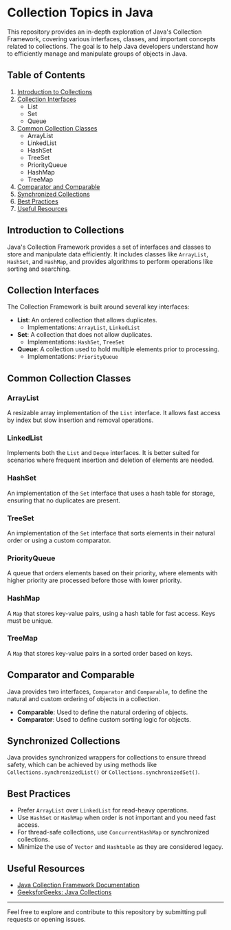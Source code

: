 # Collection Topics in Java

This repository provides an in-depth exploration of Java's Collection Framework, covering various interfaces, classes, and important concepts related to collections. The goal is to help Java developers understand how to efficiently manage and manipulate groups of objects in Java.

## Table of Contents

1. [Introduction to Collections](#introduction-to-collections)
2. [Collection Interfaces](#collection-interfaces)
    - List
    - Set
    - Queue
3. [Common Collection Classes](#common-collection-classes)
    - ArrayList
    - LinkedList
    - HashSet
    - TreeSet
    - PriorityQueue
    - HashMap
    - TreeMap
4. [Comparator and Comparable](#comparator-and-comparable)
5. [Synchronized Collections](#synchronized-collections)
6. [Best Practices](#best-practices)
7. [Useful Resources](#useful-resources)

## Introduction to Collections

Java's Collection Framework provides a set of interfaces and classes to store and manipulate data efficiently. It includes classes like `ArrayList`, `HashSet`, and `HashMap`, and provides algorithms to perform operations like sorting and searching.

## Collection Interfaces

The Collection Framework is built around several key interfaces:

- **List**: An ordered collection that allows duplicates.
  - Implementations: `ArrayList`, `LinkedList`
- **Set**: A collection that does not allow duplicates.
  - Implementations: `HashSet`, `TreeSet`
- **Queue**: A collection used to hold multiple elements prior to processing.
  - Implementations: `PriorityQueue`

## Common Collection Classes

### ArrayList
A resizable array implementation of the `List` interface. It allows fast access by index but slow insertion and removal operations.

### LinkedList
Implements both the `List` and `Deque` interfaces. It is better suited for scenarios where frequent insertion and deletion of elements are needed.

### HashSet
An implementation of the `Set` interface that uses a hash table for storage, ensuring that no duplicates are present.

### TreeSet
An implementation of the `Set` interface that sorts elements in their natural order or using a custom comparator.

### PriorityQueue
A queue that orders elements based on their priority, where elements with higher priority are processed before those with lower priority.

### HashMap
A `Map` that stores key-value pairs, using a hash table for fast access. Keys must be unique.

### TreeMap
A `Map` that stores key-value pairs in a sorted order based on keys.

## Comparator and Comparable

Java provides two interfaces, `Comparator` and `Comparable`, to define the natural and custom ordering of objects in a collection.

- **Comparable**: Used to define the natural ordering of objects.
- **Comparator**: Used to define custom sorting logic for objects.

## Synchronized Collections

Java provides synchronized wrappers for collections to ensure thread safety, which can be achieved by using methods like `Collections.synchronizedList()` or `Collections.synchronizedSet()`.

## Best Practices

- Prefer `ArrayList` over `LinkedList` for read-heavy operations.
- Use `HashSet` or `HashMap` when order is not important and you need fast access.
- For thread-safe collections, use `ConcurrentHashMap` or synchronized collections.
- Minimize the use of `Vector` and `Hashtable` as they are considered legacy.

## Useful Resources

- [Java Collection Framework Documentation](https://docs.oracle.com/javase/8/docs/technotes/guides/collections/overview.html)
- [GeeksforGeeks: Java Collections](https://www.geeksforgeeks.org/collections-in-java-2/)

---

Feel free to explore and contribute to this repository by submitting pull requests or opening issues.
